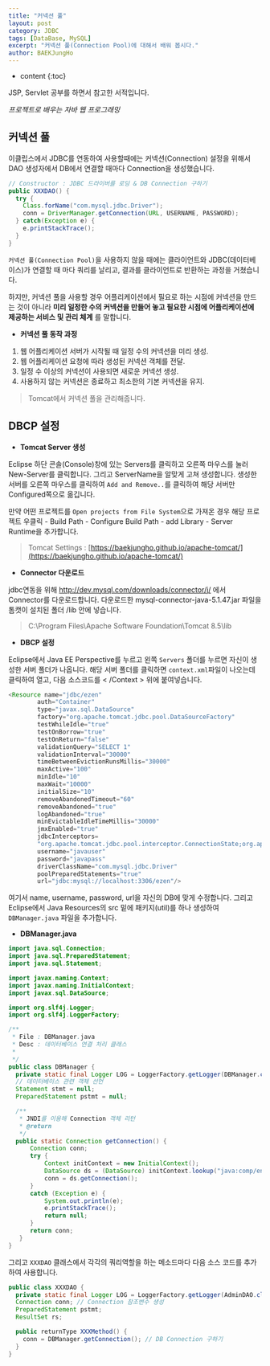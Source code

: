 ```yaml
---
title: "커넥션 풀"
layout: post
category: JDBC
tags: [DataBase, MySQL]
excerpt: "커넥션 풀(Connection Pool)에 대해서 배워 봅시다."
author: BAEKJungHo
---
```


* content
{:toc}

JSP, Servlet 공부를 하면서 참고한 서적입니다.

_프로젝트로 배우는 자바 웹 프로그래밍_

## 커넥션 풀

  이클립스에서 JDBC를 연동하여 사용할때에는 커넥션(Connection) 설정을 위해서
  DAO 생성자에서 DB에서 연결할 때마다 Connection을 생성했습니다.

  ```java
  // Constructor : JDBC 드라이버를 로딩 & DB Connection 구하기
  public XXXDAO() {
    try {
      Class.forName("com.mysql.jdbc.Driver");
      conn = DriverManager.getConnection(URL, USERNAME, PASSWORD);
    } catch(Exception e) {
      e.printStackTrace();
    }
  }
  ```

  `커넥션 풀(Connection Pool)`을 사용하지 않을 때에는 클라이언트와 JDBC(데이터베이스)가
  연결할 때 마다 쿼리를 날리고, 결과를 클라이언트로 반환하는 과정을 거쳤습니다.

  하지만, 커넥션 풀을 사용할 경우 어플리케이션에서 필요로 하는 시점에 커넥션을 만드는 것이
  아니라 __미리 일정한 수의 커넥션을 만들어 놓고 필요한 시점에 어플리케이션에 제공하는
  서비스 및 관리 체계__ 를 말합니다.

  - __커넥션 풀 동작 과정__

  1. 웹 어플리케이션 서버가 시작될 때 일정 수의 커넥션을 미리 생성.
  2. 웹 어플리케이션 요청에 따라 생성된 커넥션 객체를 전달.
  3. 일정 수 이상의 커넥션이 사용되면 새로운 커넥션 생성.
  4. 사용하지 않는 커넥션은 종료하고 최소한의 기본 커넥션을 유지.

  > Tomcat에서 커넥션 풀을 관리해줍니다.

## DBCP 설정

  - __Tomcat Server 생성__

  Eclipse 하단 콘솔(Console)창에 있는 Servers를 클릭하고 오른쪽 마우스를 눌러 New-Server를
  클릭합니다. 그리고 ServerName을 알맞게 고쳐 생성합니다. 생성한 서버를 오른쪽 마우스를 클릭하여
  `Add and Remove..`를 클릭하여 해당 서버만 Configured쪽으로 옮깁니다.

  만약 어떤 프로젝트를 `Open projects from File System`으로 가져온 경우 해당 프로젝트 우클릭 -
  Build Path - Configure Build Path - add Library - Server Runtime을 추가합니다.

  > Tomcat Settings : [https://baekjungho.github.io/apache-tomcat/](https://baekjungho.github.io/apache-tomcat/)

  - __Connector 다운로드__

  jdbc연동을 위해 http://dev.mysql.com/downloads/connector/j/ 에서 Connector를 다운로드합니다.
  다운로드한 mysql-connector-java-5.1.47.jar 파일을 톰캣이 설치된 폴더 /lib 안에 넣습니다.

  > C:\Program Files\Apache Software Foundation\Tomcat 8.5\lib

  - __DBCP 설정__

  Eclipse에서 Java EE Perspective를 누르고 왼쪽 `Servers` 폴더를 누르면 자신이 생성한
  서버 폴더가 나옵니다. 해당 서버 폴더를 클릭하면 `context.xml`파일이 나오는데
  클릭하여 열고, 다음 소스코드를 < /Context > 위에 붙여넣습니다.

  ```java
  <Resource name="jdbc/ezen"
          auth="Container"
          type="javax.sql.DataSource"
          factory="org.apache.tomcat.jdbc.pool.DataSourceFactory"
          testWhileIdle="true"
          testOnBorrow="true"
          testOnReturn="false"
          validationQuery="SELECT 1"
          validationInterval="30000"
          timeBetweenEvictionRunsMillis="30000"
          maxActive="100"
          minIdle="10"
          maxWait="10000"
          initialSize="10"
          removeAbandonedTimeout="60"
          removeAbandoned="true"
          logAbandoned="true"
          minEvictableIdleTimeMillis="30000"
          jmxEnabled="true"
          jdbcInterceptors=
          "org.apache.tomcat.jdbc.pool.interceptor.ConnectionState;org.apache.tomcat.jdbc.pool.interceptor.StatementFinalizer"
          username="javauser"
          password="javapass"
          driverClassName="com.mysql.jdbc.Driver"
          poolPreparedStatements="true"
          url="jdbc:mysql://localhost:3306/ezen"/>
  ```

  여기서 name, username, password, url을 자신의 DB에 맞게 수정합니다.
  그리고 Eclipse에서 Java Resources의 src 밑에 패키지(util)를 하나 생성하여 `DBManager.java` 파일을
  추가합니다.

  - __DBManager.java__

  ```java
  import java.sql.Connection;
  import java.sql.PreparedStatement;
  import java.sql.Statement;

  import javax.naming.Context;
  import javax.naming.InitialContext;
  import javax.sql.DataSource;

  import org.slf4j.Logger;
  import org.slf4j.LoggerFactory;

  /**
   * File : DBManager.java
   * Desc : 데이터베이스 연결 처리 클래스
   *
   */
  public class DBManager {
	private static final Logger LOG = LoggerFactory.getLogger(DBManager.class);
	// 데이터베이스 관련 객체 선언
	Statement stmt = null;
	PreparedStatement pstmt = null;

	/**
	 * JNDI를 이용해 Connection 객체 리턴
	 * @return
	 */
	public static Connection getConnection() {
		Connection conn;
		try {
			Context initContext = new InitialContext();
			DataSource ds = (DataSource) initContext.lookup("java:comp/env/jdbc/ezen");
			conn = ds.getConnection();
		}
		catch (Exception e) {
			System.out.println(e);
			e.printStackTrace();
			return null;
		}
		return conn;
	 }
  }
  ```

  그리고 `XXXDAO` 클래스에서 각각의 쿼리역할을 하는 메소드마다 다음 소스 코드를 추가하여 사용합니다.

  ```java
  public class XXXDAO {
  	private static final Logger LOG = LoggerFactory.getLogger(AdminDAO.class);
  	Connection conn; // Connection 참조변수 생성
  	PreparedStatement pstmt;
  	ResultSet rs;

    public returnType XXXMethod() {
      conn = DBManager.getConnection(); // DB Connection 구하기
    }
  }
  ```
